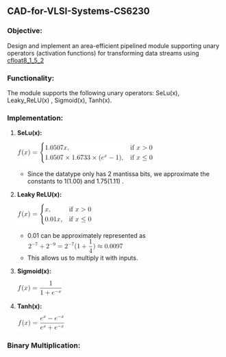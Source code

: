 ## CAD-for-VLSI-Systems-CS6230

### Objective:
Design and implement an area-efficient pipelined module supporting unary operators (activation functions) for transforming data streams using [cfloat8_1_5_2](https://cdn.motor1.com/pdf-files/535242876-tesla-dojo-technology.pdf)


### Functionality:
The module supports the following unary operators: SeLu(x), Leaky_ReLU(x) , Sigmoid(x),  Tanh(x).

### Implementation:
1. **SeLu(x):**

   ![Selu](imgs/selu.png)
   - Since the datatype only has 2 mantissa bits, we approximate the constants to 1(1.00) and 1.75(1.11) .

2. **Leaky ReLU(x):**
   
   ![Leaky_relu](imgs/leaky.png)
    -  0.01 can be approximately represented as
   ![leakyval](imgs/leakyval.png)
    -  This allows us to multiply it with inputs.
3. **Sigmoid(x):**
   
   ![Sigmoid Formula](imgs/sigmoid.png)

4. **Tanh(x):**
   
   ![tanh](imgs/tanh.png)

### Binary Multiplication:


